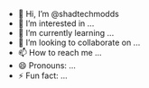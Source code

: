 - 👋 Hi, I’m @shadtechmodds
- 👀 I’m interested in ...
- 🌱 I’m currently learning ...
- 💞️ I’m looking to collaborate on ...
- 📫 How to reach me ...
- 😄 Pronouns: ...
- ⚡ Fun fact: ...

<!---
shadtechmodds/shadtechmodds is a ✨ special ✨ repository because its `README.md` (this file) appears on your GitHub profile.
You can click the Preview link to take a look at your changes.
--->
